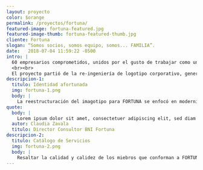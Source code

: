 ```yaml
---
layout: proyecto
color: $orange
permalink: /proyectos/fortuna/
featured-image: fortuna-featured.jpg
featured-image-thumb: fortuna-featured-thumb.jpg
cliente: Fortuna
slogan: “Somos socios, somos equipo, somos... FAMILIA”.
date:   2018-07-04 11:59:22 -0500
intro: |
  60 empresarios comprometidos, unidos por el gusto de trabajar como uno solo; partiendo de su ﬁlosofía: “Ganar-dando”, sugirió el desarrollo de un concepto de identidad fresco, moderno y que representara ﬁelmente los valores de este proyecto de networking.
  <br><br>
  El proyecto partió de la re-ingeniería de logotipo corporativo, generar un slogan que identiﬁcara y fuera estandarte, así como el desarrollo de elementos de promoción como formatos, presentación y como cúspide: su catálogo de socios y servicios.
descripcion-1:
  titulo: Identidad afortunada
  img: fortuna-1.png
  body: |
    La reestructuración del imagotipo para FORTUNA se enfocó en modernizar su símbolo representativo así como un ajuste en su cromática y tipografía principal para lograr modernidad y frescura. Los elementos corporativos desarrollados abarcaron formatos, invitaciones digitales para sesiones de trabajo, presentación semanal y variadas aplicaciones de posicionamiento/promoción.
quote: 
  body: |
    Lorem ipsum dolor sit amet, consectetuer adipiscing elit, sed diam nonummy nibh euismodtincidunt ut laoreet dolore magna aliquam erat volutpat. Ut wisi enim ad minim veniam, quis nostrud exerci tation ullam- corper suscipit lobortis nisl ut aliquip ex ea commodo consequat. Duis autem vel eum iriure dolor in hendre- rit in vulputate velit esse molestie consequat onsectetuer adipiscing elit, sed diam.
  autor: Claudia Zavala
  titulo: Director Consultor BNI Fortuna
descripcion-2:
  titulo: Catálogo de Servicios
  img: fortuna-2.png
  body: |
    Resaltar la calidad y calidez de los miebros que conforman a FORTUNA es una necesidad importante a comunicar, cuya ﬁnalidad es compartir en voz de cada negocio, sus cualidades y alcances comerciales, con la posibilidad de generar una atracción eﬁciente y conseguir clientes.
---
```


